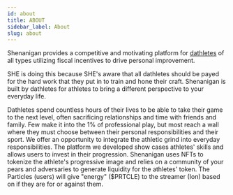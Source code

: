 ```yaml
---
id: about
title: ABOUT
sidebar_label: About
slug: about
---
```


Shenanigan provides a competitive and motivating platform for [dathletes](./glossary) of all types utilizing fiscal incentives to drive personal improvement.

SHE is doing this because SHE's aware that all dathletes should be payed for the hard work that they put in to train and hone their craft. Shenanigan is built by dathletes for athletes to bring a different perspective to your everyday life.

Dathletes spend countless hours of their lives to be able to take their game to the next level, often sacrificing relationships and time with friends and family. Few make it into the 1% of professional play, but most reach a wall where they must choose between their personal responsibilities and their sport. We offer an opportunity to integrate the athletic grind into everyday responsibilities. The platform we developed show cases athletes' skills and allows users to invest in their progression. Shenanigan uses NFTs to tokenize the athlete's progressive image and relies on a community of your pears and adversaries to generate liquidity for the athletes' token. The Particles (users) will give "energy" ($PRTCLE) to the streamer (Ion) based on if they are for or against them.


